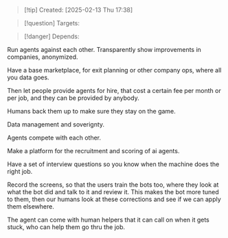 
>[!tip] Created: [2025-02-13 Thu 17:38]

>[!question] Targets: 

>[!danger] Depends: 

Run agents against each other.
Transparently show improvements in companies, anonymized.

Have a base marketplace, for exit planning or other company ops, where all you data goes.

Then let people provide agents for hire, that cost a certain fee per month or per job, and they can be provided by anybody.

Humans back them up to make sure they stay on the game.

Data management and soverignty.

Agents compete with each other.

Make a platform for the recruitment and scoring of ai agents.

Have a set of interview questions so you know when the machine does the right job.

Record the screens, so that the users train the bots too, where they look at what the bot did and talk to it and review it.  This makes the bot more tuned to them, then our humans look at these corrections and see if we can apply them elsewhere.

The agent can come with human helpers that it can call on when it gets stuck, who can help them go thru the job.